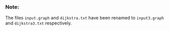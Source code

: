 ### Note: 
The files ```input.graph``` and ```dijkstra.txt``` have been renamed to ```input3.graph``` and ```dijkstra3.txt``` respectively.
